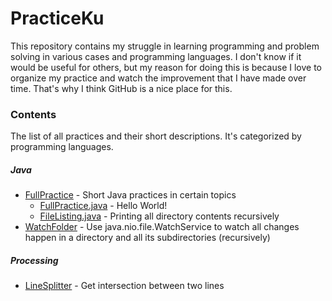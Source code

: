 # PracticeKu
This repository contains my struggle in learning programming
and problem solving in various cases and programming languages.
I don't know if it would be useful for others, but my reason for doing this is
because I love to organize my practice and watch the improvement that I have
made over time. That's why I think GitHub is a nice place for this.

### Contents
The list of all practices and their short descriptions.
It's categorized by programming languages.

##### Java
* [FullPractice](Java/FullPractice) - Short Java practices in certain topics
  * [FullPractice.java](Java/FullPractice/src/fullpractice/FullPractice.java) - Hello World!
  * [FileListing.java](Java/FullPractice/src/fullpractice/FileListing.java) - Printing all directory contents recursively
* [WatchFolder](Java/WatchFolder) - Use java.nio.file.WatchService to watch all changes happen in a directory and all its subdirectories (recursively)

##### Processing
* [LineSplitter](Processing/LineSplitter) - Get intersection between two lines
